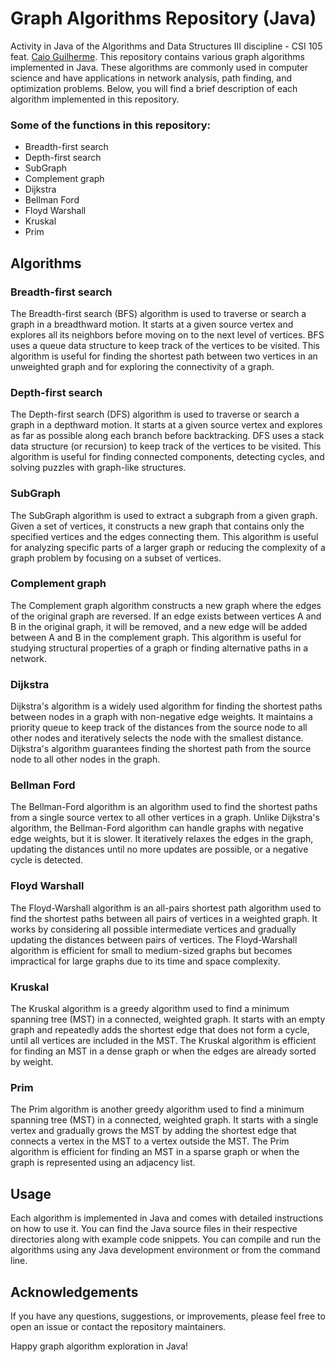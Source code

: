# Graph Algorithms Repository (Java)
Activity in Java of the Algorithms and Data Structures III discipline - CSI 105 feat. <a href="https://github.com/">Caio Guilherme</a>. This repository contains various graph algorithms implemented in Java. These algorithms are commonly used in computer science and have applications in network analysis, path finding, and optimization problems. Below, you will find a brief description of each algorithm implemented in this repository.

### Some of the functions in this repository:
- Breadth-first search
- Depth-first search
- SubGraph
- Complement graph
- Dijkstra
- Bellman Ford
- Floyd Warshall
- Kruskal
- Prim

## Algorithms
### Breadth-first search
The Breadth-first search (BFS) algorithm is used to traverse or search a graph in a breadthward motion. It starts at a given source vertex and explores all its neighbors before moving on to the next level of vertices. BFS uses a queue data structure to keep track of the vertices to be visited. This algorithm is useful for finding the shortest path between two vertices in an unweighted graph and for exploring the connectivity of a graph.

### Depth-first search
The Depth-first search (DFS) algorithm is used to traverse or search a graph in a depthward motion. It starts at a given source vertex and explores as far as possible along each branch before backtracking. DFS uses a stack data structure (or recursion) to keep track of the vertices to be visited. This algorithm is useful for finding connected components, detecting cycles, and solving puzzles with graph-like structures.

### SubGraph
The SubGraph algorithm is used to extract a subgraph from a given graph. Given a set of vertices, it constructs a new graph that contains only the specified vertices and the edges connecting them. This algorithm is useful for analyzing specific parts of a larger graph or reducing the complexity of a graph problem by focusing on a subset of vertices.

### Complement graph
The Complement graph algorithm constructs a new graph where the edges of the original graph are reversed. If an edge exists between vertices A and B in the original graph, it will be removed, and a new edge will be added between A and B in the complement graph. This algorithm is useful for studying structural properties of a graph or finding alternative paths in a network.

### Dijkstra
Dijkstra's algorithm is a widely used algorithm for finding the shortest paths between nodes in a graph with non-negative edge weights. It maintains a priority queue to keep track of the distances from the source node to all other nodes and iteratively selects the node with the smallest distance. Dijkstra's algorithm guarantees finding the shortest path from the source node to all other nodes in the graph.

### Bellman Ford
The Bellman-Ford algorithm is an algorithm used to find the shortest paths from a single source vertex to all other vertices in a graph. Unlike Dijkstra's algorithm, the Bellman-Ford algorithm can handle graphs with negative edge weights, but it is slower. It iteratively relaxes the edges in the graph, updating the distances until no more updates are possible, or a negative cycle is detected.

### Floyd Warshall
The Floyd-Warshall algorithm is an all-pairs shortest path algorithm used to find the shortest paths between all pairs of vertices in a weighted graph. It works by considering all possible intermediate vertices and gradually updating the distances between pairs of vertices. The Floyd-Warshall algorithm is efficient for small to medium-sized graphs but becomes impractical for large graphs due to its time and space complexity.

### Kruskal
The Kruskal algorithm is a greedy algorithm used to find a minimum spanning tree (MST) in a connected, weighted graph. It starts with an empty graph and repeatedly adds the shortest edge that does not form a cycle, until all vertices are included in the MST. The Kruskal algorithm is efficient for finding an MST in a dense graph or when the edges are already sorted by weight.

### Prim
The Prim algorithm is another greedy algorithm used to find a minimum spanning tree (MST) in a connected, weighted graph. It starts with a single vertex and gradually grows the MST by adding the shortest edge that connects a vertex in the MST to a vertex outside the MST. The Prim algorithm is efficient for finding an MST in a sparse graph or when the graph is represented using an adjacency list.

## Usage
Each algorithm is implemented in Java and comes with detailed instructions on how to use it. You can find the Java source files in their respective directories along with example code snippets. You can compile and run the algorithms using any Java development environment or from the command line.

## Acknowledgements
If you have any questions, suggestions, or improvements, please feel free to open an issue or contact the repository maintainers.

Happy graph algorithm exploration in Java!
